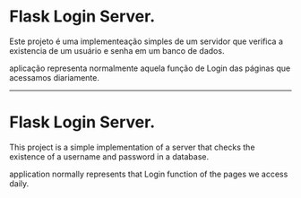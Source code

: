 # Flask Login Server.

Este projeto é uma implementeação simples de um servidor que verifica a existencia de um usuário e senha em um banco de dados.

aplicação representa normalmente aquela função de Login das páginas que acessamos diariamente.

------------------

# Flask Login Server.

This project is a simple implementation of a server that checks the existence of a username and password in a database.

application normally represents that Login function of the pages we access daily.

